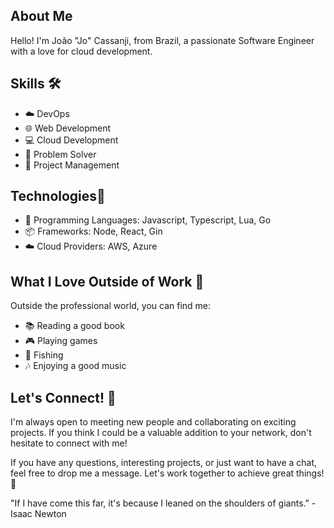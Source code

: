 ## About Me

Hello! I'm João "Jo" Cassanji, from Brazil, a passionate Software Engineer with a love for cloud development.

## Skills 🛠️

- ☁️ DevOps
- 🌐 Web Development
- 💻 Cloud Development
- 🧠 Problem Solver
- 🚀 Project Management

## Technologies🧰

- 🧩 Programming Languages: Javascript, Typescript, Lua, Go
- 📦 Frameworks: Node, React, Gin
- ☁️ Cloud Providers: AWS, Azure

## What I Love Outside of Work 🌟

Outside the professional world, you can find me:

- 📚 Reading a good book
- 🎮 Playing games
- 🎣 Fishing
- 🎶 Enjoying a good music 

## Let's Connect! 👥

I'm always open to meeting new people and collaborating on exciting projects. If you think I could be a valuable addition to your network, don't hesitate to connect with me!

If you have any questions, interesting projects, or just want to have a chat, feel free to drop me a message. Let's work together to achieve great things! 🚀

"If I have come this far, it's because I leaned on the shoulders of giants." - Isaac Newton
